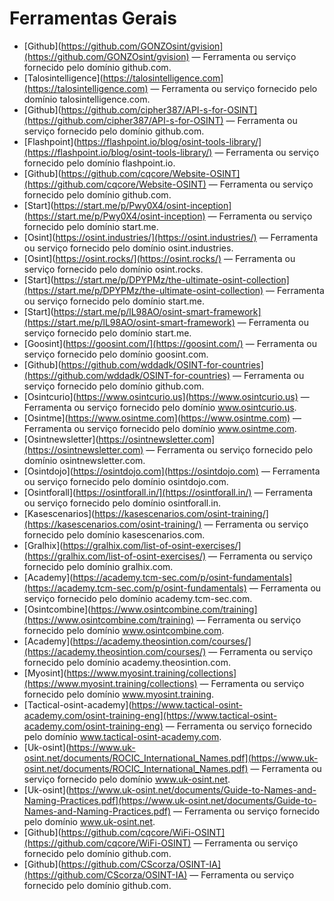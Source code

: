 # Ferramentas Gerais

- [Github](https://github.com/GONZOsint/gvision](https://github.com/GONZOsint/gvision) — Ferramenta ou serviço fornecido pelo domínio github.com.
- [Talosintelligence](https://talosintelligence.com](https://talosintelligence.com) — Ferramenta ou serviço fornecido pelo domínio talosintelligence.com.
- [Github](https://github.com/cipher387/API-s-for-OSINT](https://github.com/cipher387/API-s-for-OSINT) — Ferramenta ou serviço fornecido pelo domínio github.com.
- [Flashpoint](https://flashpoint.io/blog/osint-tools-library/](https://flashpoint.io/blog/osint-tools-library/) — Ferramenta ou serviço fornecido pelo domínio flashpoint.io.
- [Github](https://github.com/cqcore/Website-OSINT](https://github.com/cqcore/Website-OSINT) — Ferramenta ou serviço fornecido pelo domínio github.com.
- [Start](https://start.me/p/Pwy0X4/osint-inception](https://start.me/p/Pwy0X4/osint-inception) — Ferramenta ou serviço fornecido pelo domínio start.me.
- [Osint](https://osint.industries/](https://osint.industries/) — Ferramenta ou serviço fornecido pelo domínio osint.industries.
- [Osint](https://osint.rocks/](https://osint.rocks/) — Ferramenta ou serviço fornecido pelo domínio osint.rocks.
- [Start](https://start.me/p/DPYPMz/the-ultimate-osint-collection](https://start.me/p/DPYPMz/the-ultimate-osint-collection) — Ferramenta ou serviço fornecido pelo domínio start.me.
- [Start](https://start.me/p/lL98AO/osint-smart-framework](https://start.me/p/lL98AO/osint-smart-framework) — Ferramenta ou serviço fornecido pelo domínio start.me.
- [Goosint](https://goosint.com/](https://goosint.com/) — Ferramenta ou serviço fornecido pelo domínio goosint.com.
- [Github](https://github.com/wddadk/OSINT-for-countries](https://github.com/wddadk/OSINT-for-countries) — Ferramenta ou serviço fornecido pelo domínio github.com.
- [Osintcurio](https://www.osintcurio.us](https://www.osintcurio.us) — Ferramenta ou serviço fornecido pelo domínio www.osintcurio.us.
- [Osintme](https://www.osintme.com](https://www.osintme.com) — Ferramenta ou serviço fornecido pelo domínio www.osintme.com.
- [Osintnewsletter](https://osintnewsletter.com](https://osintnewsletter.com) — Ferramenta ou serviço fornecido pelo domínio osintnewsletter.com.
- [Osintdojo](https://osintdojo.com](https://osintdojo.com) — Ferramenta ou serviço fornecido pelo domínio osintdojo.com.
- [Osintforall](https://osintforall.in/](https://osintforall.in/) — Ferramenta ou serviço fornecido pelo domínio osintforall.in.
- [Kasescenarios](https://kasescenarios.com/osint-training/](https://kasescenarios.com/osint-training/) — Ferramenta ou serviço fornecido pelo domínio kasescenarios.com.
- [Gralhix](https://gralhix.com/list-of-osint-exercises/](https://gralhix.com/list-of-osint-exercises/) — Ferramenta ou serviço fornecido pelo domínio gralhix.com.
- [Academy](https://academy.tcm-sec.com/p/osint-fundamentals](https://academy.tcm-sec.com/p/osint-fundamentals) — Ferramenta ou serviço fornecido pelo domínio academy.tcm-sec.com.
- [Osintcombine](https://www.osintcombine.com/training](https://www.osintcombine.com/training) — Ferramenta ou serviço fornecido pelo domínio www.osintcombine.com.
- [Academy](https://academy.theosintion.com/courses/](https://academy.theosintion.com/courses/) — Ferramenta ou serviço fornecido pelo domínio academy.theosintion.com.
- [Myosint](https://www.myosint.training/collections](https://www.myosint.training/collections) — Ferramenta ou serviço fornecido pelo domínio www.myosint.training.
- [Tactical-osint-academy](https://www.tactical-osint-academy.com/osint-training-eng](https://www.tactical-osint-academy.com/osint-training-eng) — Ferramenta ou serviço fornecido pelo domínio www.tactical-osint-academy.com.
- [Uk-osint](https://www.uk-osint.net/documents/ROCIC_International_Names.pdf](https://www.uk-osint.net/documents/ROCIC_International_Names.pdf) — Ferramenta ou serviço fornecido pelo domínio www.uk-osint.net.
- [Uk-osint](https://www.uk-osint.net/documents/Guide-to-Names-and-Naming-Practices.pdf](https://www.uk-osint.net/documents/Guide-to-Names-and-Naming-Practices.pdf) — Ferramenta ou serviço fornecido pelo domínio www.uk-osint.net.
- [Github](https://github.com/cqcore/WiFi-OSINT](https://github.com/cqcore/WiFi-OSINT) — Ferramenta ou serviço fornecido pelo domínio github.com.
- [Github](https://github.com/CScorza/OSINT-IA](https://github.com/CScorza/OSINT-IA) — Ferramenta ou serviço fornecido pelo domínio github.com.